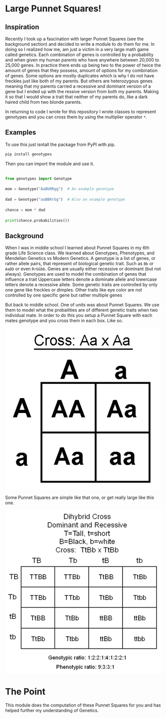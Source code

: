 # Large Punnet Squares!

## Inspiration

Recently I took up a fascination with larger Punnet Squares (see the background section) and decided to write a module to do them for me.
In doing so I realized how me, am just a victim in a very large math game called genetics.
Each combination of genes is controlled by a probability and when given my human parents who have anywhere between 20,000 to 25,000 genes.
In practice there ends up being two to the power of twice the amount of genes that they possess, amount of options for my combination of genes.
Some options are mostly duplicates which is why I do not have freckles just like both of my parents.
But others are heterozygous genes meaning that my parents carried a recessive and dominant version of a gene but I ended up with the ressive version from both my parents.
Making it so that I would show a trait that neither of my parents do, like a dark haired child from two blonde parents.

In returning to code I wrote for this repository I wrote classes to represent genotypes and you can cross them by using the multiplier operator `*`.

## Examples
To use this just isntall the package from PyPI with pip.
```bash
pip install genotypes
```

Then you can import the module and use it.

```py

from genotypes import Genotype

mom = Genotype("AaBbRRgg")  # An example genotype

dad = Genotype("aaBBRrGg")  # Also an example genotype

chance = mom * dad

print(chance.probabilities())

```

## Background

When I was in middle school I learned about Punnet Squares in my 6th grade Life Science class.
We learned about Genotypes, Phenotypes, and Mendelian Genetics vs Modern Genetics.
A genotype is a list of genes, or rather allele pairs, that represent of biological genetic trait.
Such as `Bb` or `AaDD` or even `RrGGbb`.
Genes are usually either recessive or dominant (but not always).
Genotypes are used to model the combination of genes that influence a trait
Uppercase letters denote a dominate allele and lowercase letters denote a recessive allele.
Some genetic traits are controlled by only one gene like freckles or dimples.
Other traits like eye color are not controlled by one specific gene but rather multiple genes

But back to middle school.
One of units was about Punnet Squares.
We use them to model what the probailities are of different genetic traits when two individual mate.
In order to do this you setup a Punnet Square with each mates genotype and you cross them in each box.
Like so.

![A Simple Punnet Square (Cross Aa x Aa)](./images/simple.jpg)

Some Punnet Squares are simple like that one, or get really large like this one.

![A more complex punnet square with four genes instead of one.](./images/complex.jpg)

# The Point
This module does the computation of these Punnet Squares for you and has helped further my understanding of Genetics.

